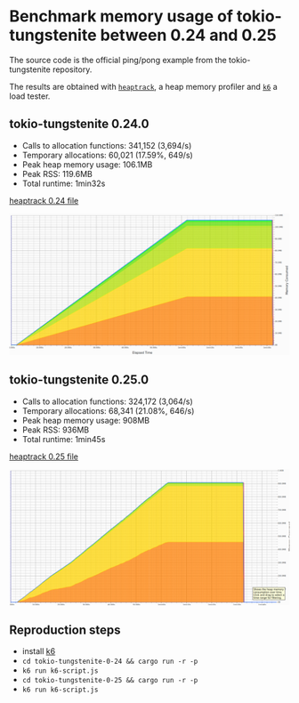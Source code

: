 # Benchmark memory usage of tokio-tungstenite between 0.24 and 0.25

The source code is the official ping/pong example from the tokio-tungstenite repository.

The results are obtained with [`heaptrack`](https://github.com/KDE/heaptrack), a heap memory profiler and [`k6`](https://k6.io/open-source/) a load tester.

## tokio-tungstenite 0.24.0
* Calls to allocation functions: 341,152 (3,694/s)
* Temporary allocations: 60,021 (17.59%, 649/s)
* Peak heap memory usage: 106.1MB
* Peak RSS: 119.6MB
* Total runtime: 1min32s

[heaptrack 0.24 file](heaptrack-tokio-tungstenite-0.24.gz)

![heaptrack graph 0.24](heaptrack_0.24.png)

## tokio-tungstenite 0.25.0
* Calls to allocation functions: 324,172 (3,064/s)
* Temporary allocations: 68,341 (21.08%, 646/s)
* Peak heap memory usage: 908MB
* Peak RSS: 936MB
* Total runtime: 1min45s

[heaptrack 0.25 file](heaptrack-tokio-tungstenite-0.25.gz)

![heaptrack graph 0.24](heaptrack_0.25.png)

## Reproduction steps
* install [k6](https://k6.io/open-source/)
* `cd tokio-tungstenite-0-24 && cargo run -r -p`
* `k6 run k6-script.js`
* `cd tokio-tungstenite-0-25 && cargo run -r -p`
* `k6 run k6-script.js`
